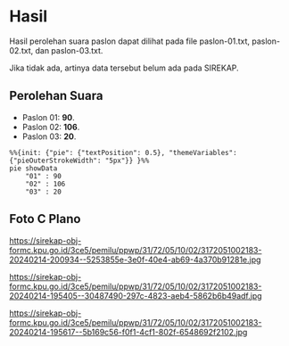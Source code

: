 # Hasil

Hasil perolehan suara paslon dapat dilihat pada file paslon-01.txt, paslon-02.txt, dan paslon-03.txt.

Jika tidak ada, artinya data tersebut belum ada pada SIREKAP.

## Perolehan Suara

 * Paslon 01: **90**.
 * Paslon 02: **106**.
 * Paslon 03: **20**.

```mermaid
%%{init: {"pie": {"textPosition": 0.5}, "themeVariables": {"pieOuterStrokeWidth": "5px"}} }%%
pie showData
    "01" : 90
    "02" : 106
    "03" : 20
```
## Foto C Plano

https://sirekap-obj-formc.kpu.go.id/3ce5/pemilu/ppwp/31/72/05/10/02/3172051002183-20240214-200934--5253855e-3e0f-40e4-ab69-4a370b91281e.jpg

https://sirekap-obj-formc.kpu.go.id/3ce5/pemilu/ppwp/31/72/05/10/02/3172051002183-20240214-195405--30487490-297c-4823-aeb4-5862b6b49adf.jpg

https://sirekap-obj-formc.kpu.go.id/3ce5/pemilu/ppwp/31/72/05/10/02/3172051002183-20240214-195617--5b169c56-f0f1-4cf1-802f-6548692f2102.jpg
